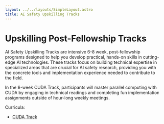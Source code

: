 ```yaml
---
layout: ../../layouts/SimpleLayout.astro
title: AI Safety Upskilling Tracks
---
```


#  Upskilling Post-Fellowship Tracks

AI Safety Upskilling Tracks are intensive 6-8 week, post-fellowship programs designed to help you develop practical, hands-on skills in cutting-edge AI technologies.
These tracks focus on building technical expertise in specialized areas that are crucial for AI safety research, providing you with the concrete tools and implementation experience needed to contribute to the field.

In the 8-week CUDA Track, participants will master parallel computing with CUDA by engaging in technical readings and completing fun implementation assignments outside of hour-long weekly meetings. 

Curricula:

- [CUDA Track](/upskilling-tracks/cuda)
